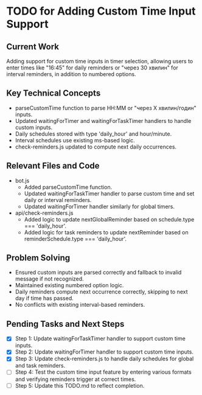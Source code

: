 # TODO for Adding Custom Time Input Support

## Current Work
Adding support for custom time inputs in timer selection, allowing users to enter times like "16:45" for daily reminders or "через 30 хвилин" for interval reminders, in addition to numbered options.

## Key Technical Concepts
- parseCustomTime function to parse HH:MM or "через X хвилин/годин" inputs.
- Updated waitingForTimer and waitingForTaskTimer handlers to handle custom inputs.
- Daily schedules stored with type 'daily_hour' and hour/minute.
- Interval schedules use existing ms-based logic.
- check-reminders.js updated to compute next daily occurrences.

## Relevant Files and Code
- bot.js
  - Added parseCustomTime function.
  - Updated waitingForTaskTimer handler to parse custom time and set daily or interval reminders.
  - Updated waitingForTimer handler similarly for global timers.
- api/check-reminders.js
  - Added logic to update nextGlobalReminder based on schedule.type === 'daily_hour'.
  - Added logic for task reminders to update nextReminder based on reminderSchedule.type === 'daily_hour'.

## Problem Solving
- Ensured custom inputs are parsed correctly and fallback to invalid message if not recognized.
- Maintained existing numbered option logic.
- Daily reminders compute next occurrence correctly, skipping to next day if time has passed.
- No conflicts with existing interval-based reminders.

## Pending Tasks and Next Steps
- [x] Step 1: Update waitingForTaskTimer handler to support custom time inputs.
- [x] Step 2: Update waitingForTimer handler to support custom time inputs.
- [x] Step 3: Update check-reminders.js to handle daily schedules for global and task reminders.
- [ ] Step 4: Test the custom time input feature by entering various formats and verifying reminders trigger at correct times.
- [ ] Step 5: Update this TODO.md to reflect completion.

